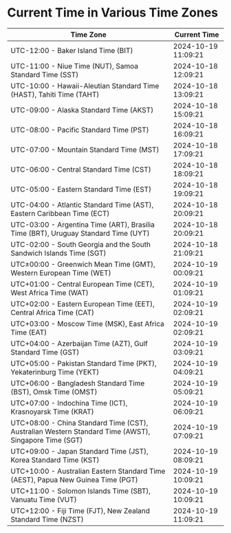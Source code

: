# Current Time in Various Time Zones

| Time Zone | Current Time |
|-----------|--------------|
| UTC-12:00 - Baker Island Time (BIT) | 2024-10-19 11:09:21 |
| UTC-11:00 - Niue Time (NUT), Samoa Standard Time (SST) | 2024-10-18 12:09:21 |
| UTC-10:00 - Hawaii-Aleutian Standard Time (HAST), Tahiti Time (TAHT) | 2024-10-18 13:09:21 |
| UTC-09:00 - Alaska Standard Time (AKST) | 2024-10-18 15:09:21 |
| UTC-08:00 - Pacific Standard Time (PST) | 2024-10-18 16:09:21 |
| UTC-07:00 - Mountain Standard Time (MST) | 2024-10-18 17:09:21 |
| UTC-06:00 - Central Standard Time (CST) | 2024-10-18 18:09:21 |
| UTC-05:00 - Eastern Standard Time (EST) | 2024-10-18 19:09:21 |
| UTC-04:00 - Atlantic Standard Time (AST), Eastern Caribbean Time (ECT) | 2024-10-18 20:09:21 |
| UTC-03:00 - Argentina Time (ART), Brasília Time (BRT), Uruguay Standard Time (UYT) | 2024-10-18 20:09:21 |
| UTC-02:00 - South Georgia and the South Sandwich Islands Time (SGT) | 2024-10-18 21:09:21 |
| UTC±00:00 - Greenwich Mean Time (GMT), Western European Time (WET) | 2024-10-19 00:09:21 |
| UTC+01:00 - Central European Time (CET), West Africa Time (WAT) | 2024-10-19 01:09:21 |
| UTC+02:00 - Eastern European Time (EET), Central Africa Time (CAT) | 2024-10-19 02:09:21 |
| UTC+03:00 - Moscow Time (MSK), East Africa Time (EAT) | 2024-10-19 02:09:21 |
| UTC+04:00 - Azerbaijan Time (AZT), Gulf Standard Time (GST) | 2024-10-19 03:09:21 |
| UTC+05:00 - Pakistan Standard Time (PKT), Yekaterinburg Time (YEKT) | 2024-10-19 04:09:21 |
| UTC+06:00 - Bangladesh Standard Time (BST), Omsk Time (OMST) | 2024-10-19 05:09:21 |
| UTC+07:00 - Indochina Time (ICT), Krasnoyarsk Time (KRAT) | 2024-10-19 06:09:21 |
| UTC+08:00 - China Standard Time (CST), Australian Western Standard Time (AWST), Singapore Time (SGT) | 2024-10-19 07:09:21 |
| UTC+09:00 - Japan Standard Time (JST), Korea Standard Time (KST) | 2024-10-19 08:09:21 |
| UTC+10:00 - Australian Eastern Standard Time (AEST), Papua New Guinea Time (PGT) | 2024-10-19 10:09:21 |
| UTC+11:00 - Solomon Islands Time (SBT), Vanuatu Time (VUT) | 2024-10-19 10:09:21 |
| UTC+12:00 - Fiji Time (FJT), New Zealand Standard Time (NZST) | 2024-10-19 11:09:21 |
